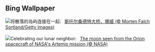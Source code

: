 ## Bing Wallpaper
![](https://www.bing.com/th?id=OHR.BridgeNorway_ZH-CN9063814637_UHD.jpg&w=1000)将散落的岛屿连接在一起:&nbsp;&ensp;[斯托尔桑德特大桥，挪威 (© Morten Falch Sortland/Getty Images)](https://www.bing.com/th?id=OHR.BridgeNorway_ZH-CN9063814637_UHD.jpg)
<br><br/>
![](https://www.bing.com/th?id=OHR.MoonDayArtemis_EN-US1226397186_UHD.jpg&w=1000)Celebrating our lunar neighbor:&nbsp;&ensp;[The moon seen from the Orion spacecraft of NASA's Artemis mission (© NASA)](https://www.bing.com/th?id=OHR.MoonDayArtemis_EN-US1226397186_UHD.jpg)
<br><br/>

